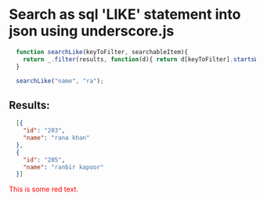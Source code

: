 # Search as sql 'LIKE' statement into json using underscore.js

```JAVASCRIPT
  function searchLike(keyToFilter, searchableItem){
    return _.filter(results, function(d){ return d[keyToFilter].startsWith(searchableItem); })
  }

  searchLike("name", "ra");
```
## Results:

```JSON
  [{
    "id": "203",
    "name": "rana khan"
  },
  {
    "id": "205",
    "name": "ranbir kapoor"
  }]
```
<p style='color:red'>This is some red text.</p>
